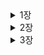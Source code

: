 


<details>
<summary>1장</summary>
<div markdown="1">

### 코드가 ‘지저분’ 하다

컴파일러는 코드가 돌아가기만 하면 되는데 프로그램의 구조를 미적인 기준으로만 판단하는 것이 아닐까?

코드를 수정하려면 사람이 개입되고, **사람은 코드의 미적 상태에 민감하다.**

설계가 나쁜 시스템은 수정하기 어렵다.

수정할 부분을 찾고 기존 코드와 함께 작동하게 할 난이도가 올라간다.

또한 수정 포인트를 찾기 어렵다면 사이드이펙이나 버그가 생길 가능성도 높아진다.

### 코드를 쉽게 파악할 수 있도록 하자.

**프로그램의 작동방식을 더 쉽게 파악할 수 있도록 코드를 여러 함수와 프로그램 요소로 재구성한다.**

프로그램의 구조가 빈약하다면 대체로 구조부터 바로잡은 뒤에 기능을 수정하는 편이 작업하기가 훨씬 수월하다.

프로그램이 새로운 기능을 추가하기에 편한 구조가 아니라면, 먼저 기능을 추가하기 쉬운 형태로 리팩터링 하고 나서 원하는 기능을 추가한다.

### 리팩터링의 첫 단계는 테스트코드

리팩터링에서 테스트의 역할은 굉장히 중요하다.

수정 과정에서 예상치 못한 문제가 발생할 가능성이 크다.

테스트는 내가 저지른 실수로부터 보호해주는 버그 검출기 역할을 해주기 때문이다.

**리팩터링 하기 전 제대로 된 테스트부터 마련한다. 테스트는 반드시 자가진단하도록 만든다.**

**함수 추출하기**

코드 조각을 함수로 추출하고 그 코드가 하는일을 설명하는 이름을 지어준다.

함수 반환값에는 항상 result라는 이름을 쓴다.

그러면 그 변수의 역할을 쉽게 알 수 있다.

**임시 변수를 질의 함수로 바꾸기**

임시 변수들 때문에 로컬 버무이에 존재하는 이름이 늘어나서 추출 작업이 복잡해질 수 있다.

```
const play = plays[aPerformance.playID];
------------------------------------------------------------
function playFor(aPerformance) {
 return plays[aPerformance.playID];
}
cont play = playFor(performance);
```

### 지역 변수

추출 리팩토링 전에는 지역 분수부터 제거하라

유효범위를 신경 써야 할 대상이 줄어들기 때문이다.

임시 변수는 자신이 속한 루틴에서만 의미가 있어서 루틴이 길고 복잡해지기 쉽다.

### 반복문 쪼개기

반복문을 쪼개서 성능이 느려지지 않을 까 걱정할 수 있다.

반복문이 중복되는 것을 꺼리는 이들이 많지만 성능에 미치는 영향이 미미할 때가 많다.

때로 성능에 상당한 영향을 주기도 하지만 잘 다듬어진 코드가 성능 개선 작업도 훨 씬 수월하다.

리팩터링 과정에서 성능이 크게 떨어졌다면 리팩터링 후 시간을 내어 성능을 개선하라 리팩터링 덕분에 성능 개선을 더 효고적으로 수행할 수 있다.

**‘특별한 경우가 아니라면 일단 무시하라’**

### 단계 쪼개기

한 메서드의 로직을 단계를 나누어서 치리한다.

e.g.) 1. 데이터 처리, 2. 데이터 표현

### 조건부 로직을 다형성으로 바꾸기

모든 데이터 변환을 한 곳에서 수행할 수 있어서 코드가 더욱 명확해진다.

**리팩터링 리듬.**

리팩터링은 대부분 코드가 하는일 을 파악하는데서 시작

코드를 읽고, 개선점을 찾고, 리팩터링 작업을 통해 개선점을 코드에 반영하는 식으로 진행

그 결과 코드가 명확해지고 이해하기 더 쉬워진다.

각 단계를 잘게 나누고 매번 컴파일하고 테스트하여 작동하는 상태로 유지한다.

**좋은 코드.**

좋은 코드란 코드를 ‘수정하기 쉬운 정도;

코드를 수정해야 할 상황이 되면 고쳐야 할 곳을 쉽게 찾을 수 있고

오류없이 빠르게 수정할 수 있어야 한다.

건강한 코드베이스는 생산성을 극대화하고 더 빠르고 저렴한 비용으로 제공할 수 있도록 해준다.

코드를 건강하게 관리하려면 팀의 현재와 이상의 차이에 항상 신경 쓰면서, 이상에 가까워지도록 리팩터링 해야 한다.

**효과적인 리팩터링**

단계를 잘게 나눠라, 코드는 절때 깨지지 않으며 작은 단계들이 모여서 상당히 큰 변화를 이룰수 있다.

### Review

리팩터링! 레거시 코드를 더 보기좋게 개선 하면 되는거 아니야?!

리팩터링을 진행하면서 올바르게 리팩터링이 되었는가? 다른 사이드 이펙은 없는지 어떻게 검증할 수 있는가?

무작정 코드부터 고치는것이라니라 올바르고 효과적으로 리팩터링을 진행할 수 있도록 가이드해준다는 느낌을 받았다.

어쩌면 이 내용들이 당연하다고 느낄수 도 있을 것 이라고 생각 할 수 있다.

하지만 실제로 적용하고 있는 사람들은 드물것이라고 생각한다.

1장에서 직접 리팩토링을 진행해보며 테스트 코드에 대한 중요성을 다시한번 깨달을 수 있었고

리팩토링을 진행하는 리듬, 작은 단계, 테스트를 상기시키게 되었다.

</div>
</details>





<details>
<summary>2장</summary>
<div markdown="2">

### 리팩토링, 테스트, 그리고 성능

2장에서는 리팩토링이란 무엇인가? 왜 해야하는가 그리고 리팩토링을 진행하면서 테스트에 대한 중요성을 일깨워준다.

리팩토링에서는 자가 테스트 코드가 핵심 요소라는 것을 강조한다.

자가 테스트코드와 리팩터링을 묶어 TDD라고 말한다.

그리고 성능에 관한 잘못된 생각을 바로 잡아줬다고 느껴졌다.

### 리팩터링이란?

- 코드를 정리하는 작업은 리팩터링이 아니다.
- 리팩터링은 동작을 보존하는 작은 단계들을 거쳐 코드를 수정하고, 이러한 단계를 순차적으로 연결해 큰 변화를 만들어내는 것이다.

### **리팩터링 단계를 잘게 나눠라**

- 단계를 잘게 나눔으로써 작업을 더 빨리처리할 수 있다.
- 디버깅에도 효율적이다.

### 기능 추가냐 리팩터링이냐 명확히 구분해라

- 기능을  추가할때는 기존 코드는 절대 건드리지 않고 새 기능만을 추가한다.
- 리팩토링할 때는 기능 추가는 절대 하지 않고 코드 재구성에만 전념한다.
- 어떤 작업을 진행중인지 차이를 분명하게 인식하라

### 리팩터링하는 이유

- 소프트웨어 설계가 좋아진다.
    - 아키텍처를 충분히 이해하지 못하고 코드를 수정하면 코드로 설계를 파악하기 어렵다.
    - 코드만으로 설계를 파악하기 어려워질수록 설계를 유지하기 어려워진다.
    - 반면 규칙적인 리팩터링은 콛의 구조를 지탱해줄 것이다.
- 소프트웨어를 이해하기 쉬워진다.
    - 컴퓨터에게 시키려는 일과 이를 표현한 코드사이의 간극을 최대한 줄여야 한다. **원하는 바를 정확히 표현하는 일이다**
    - 프로그램을 동작시키는데만 신경쓰다 보면 코드를 다룰 개발자를 생각하지 못한다.
    - **잘 동작하지만 이상적이지 않은 코드가 있다면 리팩터링해라, 목적이 더 잘 드러나게 의도를 더 명확하게 전달하도록 개선할 수 있다**.
- 버그를 쉽게 찾을 수 있다.
    - 리팩터링하면 코드가 하는 일을 깊게 파악할 수 있고 새로 깨달은 것을 코드로 더 잘 표현할 수 있게된다.
- 프로그래밍 속도를 높힐 수 있다
    - 리팩터링은 내부 설계와 가독성이 개선되고 버그가 줄어든다.
    - 하지만 전체 개발속도는 떨어질까 하는 우려가 생긴다.
    - 내부 설계가 잘 도니 소프트웨어는 새로은 기능을 추가할 지점과 어떻게 고칠지를 쉽게 찾을 수 있다.
    - 코드가 명확하면 버그를 만들 가능성도 줄어든다.
    - 버그가 생기더라고 디버깅하기 쉽다.
    - 내부 품질이 뛰어난 코드베이스는 새 기능 구축을 돕는 견고한 토대가 된다

### 리팩터링은 언제 할까?

- 가장 좋은 시점은 코드베이스에 기능을 새로 추가하기 직전
    - 현재 코드를 살펴보며, 구조를 살짝 바꾸면 다른 작업을 하기가 훨씬 쉬워질 부분을 찾는다.
- 코드를 이해하기 쉽게 만들기
    - 코드를 수정하려면 코드가 하는 일을 파악해야 한다.
    - 코드의 의도가 더 명확하게 드러나도록 리팩터링 할 수 없는지 찾아본다
- 계획된 리팩터링과 수시로 하는 리팩터링
    - 기능을 추가하거나 버그를 잡는 동안 리팩터링도 함께 진행한다. ( 프로그래밍 관정이 자연스럽게 녹여라)
    - 기능을 추가할 때든 버그를 잡을때든 앞으로의 작업에도 도움을 준다.

### 오래 걸리는 리팩터링

- 오래걸리는 리팩터링에 팀 전체가 매달리지 말자
- 주어진 문제를 조금씩 해결해가는 편이 효과적일 때가 많다.

### 코드 리뷰에 리팩터링 활용하기

- 코드 리뷰는 개발팀 전체에 지식을 전파하는데 좋다.
- 개선 사항은 제안할 뿐만 아니라 새로운 아이디어가 떠오르면 리팩터링하여 쉽게 구현할 수 있는지 살피는 과정을 반복한다. 이 과정을 반복하면 실제 적용했을 때 모습을 더 명확하게 볼 수 있다.
- 리팩터링은 코드 리뷰의 결과를 더 구체적으로 도출하는데 도움을 준다.
    - 즉시 구현해볼 수 있기 때문이다.

### 레거시 코드

- 테스트를 갖추고 있더라도 단번에 리팩터링하지 말자.
- 서로 관련된 부분끼리 나눠서 하나씩 공략해라
- 코드의 한 부분을 훑고 넘어갈 때마다 예전보다 조금이라도 개선하려고 노력해라.

### 테스팅

- 핵심은 오류를 재빨리 잡는데 있다.
- 필요한 것은 자가 테스트 코드 테스트 스위트 그리고 이를 빠르게 실행할 수 있어야 수시로 테스트 하는데 부담이 없다.
- 새 기능을 추가할 때도 훨씬 안전하게 진행할 수 있도록 도와준다.
- 핵심은 테스트가 실패한다면 가장 최근에 통과한 버전에서 무었이 달라졌는지 살펴볼 수 있다는 것.

### 데이터베이스

- 다른 리팩터링과 마찬가지로 전체 변경과정을 작고 독립된 단계들로 쪼개는 것이 핵심이다.
- 단계를 잘게 나누면 쉽게 작성 할 수 있다.
- 여러 단계를 순차적으로 연결해서 데이터베이스의 구조와 그 안에 담긴 데이터를 큰 폭으로 변경할 수도 있다.
- 데이터베이스 리팩터링은 프로덕션 환경에 여러 단계도 나눠서 릴리스하는 것이 대체로 좋다는 점에서 다른 리팩터링과 다르다.

### **처음부터 성능을 고려하며 개발하지 말아라**

- 리팩터링은 성능 좋은 소프트웨어를 만드는데 기여한다.
- 단기적으로 보면 리팩터링 단계에서 성능이 느려질 수도 있다.
- 최적화 단계에서 코드를 튜닝하기 훨씬 유리하다. 결국 더 빠른 소프트웨어를 얻게 될것이다.

### **리팩터링을 먼저 수행하고 그다음 튜닝해라**

- 성능만을 생각하다보면 프로그램은 더 복잡해지고 수정하기 어려운 형태로 변한다고 말한다.
- 또한 소프트웨어가 빨라지면 충분한 보상을 얻겠지만 실제로 그런 경우는 별로 없다

결과적으로

**리팩터링하면 성능이 느려질수 있지만 그와 동시에 성능을 튜닝하기에는 더 쉬워진다.**

먼저 튜닝하기 쉽게 만들고 성능을 튜닝하는것이다.

</div>
</details>


<details>
<summary>3장</summary>
<div markdown="3">

# 리팩터링을 언제 적용해야 하는가?

하지만 적용 방법을 아는 것과 제때 적용할 줄 아는 것은 다르다. 리팩터링을 언제 시작하고 언제 그만할지를 판단하는 일은 리팩터링의 작동 원리를 아는 것 못지않게 중요하다.

리팩터링이 필요한 코드들에는 일정한 패턴이 존재한다.

### 기이한 이름

- 코드를 명료하게 표현하는데 가장 중요한 요소 하나는 바로 이름이다, 그래서 함수, 모듈, 변수 클래스 등은 그 이름만 보고도 각각이 무슨 일을 하고 어떻게 사용해야 하는지 명확히 알 수 있도록 엄청나게 신경 써서 이름을 지어야 한다.
- 이름만 잘 지어도 나중에 문맥을 파악하느라 해매는 시간을 크게 절약할수 있다.
- 마땅한 이름이 떠오르지 않는다면 설계에 더 근본적인 문제가 숨어 있을 가능성이 높다. 그래서 혼란스러운 이름을 잘 정리하다 보면 코드가 훨씬 간결해질 때가 많다.

### 중복 코드

- 동일한 코드 구조가 여러곳에서 반복된다면 하나로 통합하여 더 나은 프로그램을 만들 수 있다.
- 코드가 중복되면 각각을 볼 대마다 차이점은 없는지 주의 깊게 살펴봐야 하는 부담이 생긴다.
  또한 변경시에 다른 비슷한 코드 모두 살펴보고 적절히 수정해야 한다.

**중복 코드를 해결하자**

한 클래스에 딸린 두 메서드가 똑같은 표현식을 사용할 경우 함수 추출하기 를 써서 양쪽 모두 추출된 메서드를 호출하게 바꾸면 된다.

코드가 비슷하긴 한데 완전히 똑같지는 않다면, 먼저 **문장 슬라이드하기** 절로 비슷한 부분을 한 곳에 모아 함수 추출하기를 더 쉽게 적용할 수 있는지 살펴본다.

같은 부모로부터 파생된 서브클래스들에 코드가 중복되어 있다면, 각자 따로 호출되지 않도록 **메서드 올리기** 절를 적용해 부모로 옮긴다.

### 긴 함수

- 오랜 기간 잘 활용되는 프로그램들은 하나같이 짧은 함수로 구성된다.
- 짧은 함수는 간접 호출의 효과, 즉 코드를 이해하고, 공유하고, 선택하기 쉬워진다는 장점이 생긴다.
- 짧은 함수로 구성된 코드를 이해하기 쉽게 만드는 가장 확실한 방법은 좋은 이름이다. 함수 이름을 잘 지어두면 본문 코드를 볼 이유가 사라진다.
- 주석을 달아야 할 만한 부분은 무조건 함수로 만든다.
  - 주석으로 설명하려던 코드가 담기고, 함수 이름은 동작 방식이 아닌 의도가 드러나게 짓는다.
  - 함수 이름에 코드의 목적을 드러내야 한다.
  - 핵심은 함수의 길이가 아닌, 함수의 목적(의도)와 구현 코드의 괴리가 얼마나 큰가이다, ‘무엇을 하는지’를 코드가 잘 설명하주지 못할수록 함수로 만드는게 유리하다.

**함수 추출하기**

- 함수를 짧게 만드는 작업의99%는 함수 추출하기 가 차지한다.
- 함수 본문에서 따로 묶어 빼내면 좋은 코드 덩어리를 찾아 새로운 함수로 만드는 것.
- 함수가 매개변수와 임시 변수를 많이 사용한다면 추출 작업에 방해가 된다.
  - 임시 변수를 질의 함수로 바꾸기로 임시 변수의 수를, 매개변수 객체 만들기 절와 객체 통째로 넘기기 절로는 매개변수의 수를 줄일 수 있을 것이다
  - 여전히 변수와 매개변수가 너무 많다면 함수를 명령으로 바꾸기를 고려해보자

**추출할 코드 덩어리는 어떻게 찾아낼까?**

- 주석을 참고하자
- 주석이 설명하는 코드와 함께 함수로 빼내고, 함수 이름은 주석 내용을 토대로 짓는다.

**조건문이나 반복문도 추출 대상의 실마리를 제공한다.**

- 조건문은 조건문 부해하기로 대응한다.
- switch문을 구성하는 case문 마다 함수추출하기를 적용한다.
- 같은 조건을 기준으로 나뉘는 switch문이 여러개라면 조건부 로직을 다형성으로 바꾸기를 적용한다.
- 반복문도 그 안의 코드와 함께 추출해서 독립된 함수로 만든다.
  - 추출한 반복문 코드에 적합한 이름이 떠오르지 않는다면 성격이 다른 두 가지 작업이 섞여있기 때문일 수 있다.
  - 이럴때는 반복문 쪼개기를 적용해서 작업을 분리한다.

### 긴 매개변수 목록

- 매개변수 목록이 길어지면 그 자체로 이해하기 어려울 때가 많다.

다른 매개변수에서 값을 얻어올수 있는 매개변수가 있을경우

- 매개변수를 질의 함수로 바꾸기로 제거한다.

사용중인 데이터 구조에서 값들을 뽑아 각각을 별개의 매개변수로 전달하는 코드라면

- 객체 통째로 넘기기를 적용해서 원본 데이터 구조를 그대로 전달한다.

항상 함께 전달되는 매개변수들은

- 매개변수 객체 만들기로 하나로 묶어버린다.

함수의 동작 방식을 정하는 플래그 역할의 매개변수는

- 플래그 인수 제거하기로 없애준다.

클래스는 매개변수 목록을 줄이는데 효과적인 수단이기도 하다.

여러개의 함수가 특정 매개변수들의 값을 공통으로 사용할 때 유용하다.

### 전역 데이터

- 전역 데이터는 코드베이스 어디에서든 접근가능하고 값을 누가 바꿨는지 찾아낼 메커니즘이 없다는게 문제다.

**변수 캡슐화하기**

- 다른 코드에서 오염시킬 가능성이 있는 데이터를 발견할 때마다 가장 먼저 적용
- 함수로 감싸는 것만으로 데이터를 수정하는 부분을 쉽게 찾을 수 있고 접근을 통제할 수 있게 된다.
- 더 나아가 접근자 함수들을 클래스나 모듈에 집어넣고 그 안에서만 사용할 수 있도록 접근 범위를 최소로 줄이는 것도 좋다.

전역 데이터가 아주 조금만 있더라고 캡슈로하 해라, 그래야 소프트 웨어가 진화하는뎅 따른 변화에 대처할 수 있다.

### 가변 데이터

데이터를 변경했더니 예상치 못한 결과나 골치 아픈 버그로 이어지는 경우가 종종있다.

무분별한 데이터 수정에 따른 위험을 줄이는 방법은 얼마든지 있다.

**변수 캡슐화하기**

- 정해놓은 함수를 거쳐야만 값을 수정할 수 있도록 하면 갑이 어떻게 수정되는지 감시하거나 코드를 개선하기 쉽다.

**변수 쪼개기**

- 하나의 변수에 용도가 다른 값들을 저장하느라 값을 갱신하는 경우에 용도별로 쪼개어 도립 변수에 저장하는게여 값 갱신이 문제를 일으킬 여지를 없앨 수 있다.

**문장 슬라이드하기, 함수 추출하기**

- 갱신 로직은 다른 코드와 떨어뜨려 놓는 것이 좋다, 무언가를 갱신하는 코드로부터 부작용이 없는 코드를 분리한다.

**질의 함수와 변경 함수 분리하기**

- 꼭 필요한 경우가 아니라면 부작용이 있는 코드를 호출할 수 없게한다.

**세터 제거하기**

- 세터를 호출하는 클라이언트를 찾는 것만으로도 변수의 유효범위를 줄이는 데 도움될 때가 있다.

**파생 변수를 질의 함수로 바꾸기**

- 값을 다른 곳에서 설정할 수 있는 가변 데이터가 풍기는 악취는 고약하다.
- 혼동과 버그와 야근을 부른다.
- 파생 변수를 질의 함수로 바꾸기를 적용해준다.

**여러 함수를 클래스로 묶기, 여러 함수를 변환 함수로 묶기**

- 변수의 유효범위가 넓어지면 위험도 덩달아 커진다.
- 변수를 갱신하는 코드들의 유효범위를 클래스나 변환으로 제한한다.
- 구조체처럼 내부 필드에 데이터를 담고 있는 변수라면 , 참조를 값으로 바꾸기를 적용하여 내부 필드를 직접 수정하지 말고 구조체를 통째로 교환하는 편이 낫다.

### 뒤엉킨 변경

코드를 수정할 때는 시스템에서 고쳐야 할 딱 한 군데를 찾아서 그 부분만 수정할 수 있기를 바란다.

이렇게 할 수 없다면 뒤엉킨 변경과 산탄총 수술 중 하나가 풍긴다.

**뒤엉킨 변경은 단일 책임 원칙 (Single Responsibility Principle)이 제대로 지켜지지 않을 때 나타난다.**

- 개발 초기에는 맥락 사이으이 경계를 명확히 나누기가 어렵고 소프트웨어 시스템의 기능이 변경되면서 이경계도 끊임 없이 움직이기 때문에 나중에 악취가 느껴지는 경우도 많다.

**순차적으로 실행되는게 자연스로운 맥락이라면**

- 다음 맥락에 필요한 데이터를 특정한 데이터 구조에 담아 전달하게 하는 식으로 단계를 분리 ( 단계 쪼개기 )

**전체 처리 과정 곳곳에서 각기 다른 맥락의 함수를 호출하는 빈도가 높다면**

- 각 맥락에 해당하는 적당한 모듈들을 만들어서 관련 함수들을 모은다(함수 옮기기), 그러면 처리 과정이 맥락별로 구분된다.

**여러 맥락의 일에 관여하는 함수가 있다면**

- 함수 추출하기를 먼저 수행한다
- 모듈이 클래스라면 클래스 추출하기가 맥락별 분리 방법을 잘 안내해 줄 수 있다.



### 산탄총 수술

산탄총 수술은 뒤엉킨 변경과 비슷하면서도 정반대다.

이 냄새는 코드를 변경할 때마다 자잘하게 수정해야 하는 클래스가 많을 때 풍긴다.

변경할 부분이 콛 전반에 퍼져 있다면 찾기도 어렵고 꼭 수정해야 할 곳을 지나치기 쉽다.

- **함께 변경되는 대상들을 함수 옮기기와 필드 옮기기로 모두 한 모듈에 묶어두면 좋다.**
- 비슷한 데이터를 다루는 함수가 많다면 여러 함수를 클래스로 묶기를 적용한다.
- 데이터구조를 변환하거나 보강 하는 함수들에는 여러 함수를 변환 함수로 묶기를 적용한다.
- 이렇게 묶은 함수들의의 출력 결과를 묶어서 다음 단계의 로직으로 전달할 수 있다면 단계 쪼개기를 적용한다.

어설프게 분리된 로직을 함수 인라인하기나 클래스 인라인하기절 같은 인라인 리팩터링으로 하나로 합치는 것도 산탄총 수술에 대처하는 좋은 방법이다

메서드나 클래스가 비대해지지만, 나중에 추출하기 리팩터링으로 더 좋은 형태로 분리할 수도 있다

### 기능 편애

프로그램을 모듈화할 때는 **영역 내부의 상호작용을 최대화하고, 영역 간의 상호작용을 최소화하는 것**이 중요하다.

**기능 편애는 특정 함수가 자신이 속한 모듈보다 다른 모듈의 함수나 데이터와 더 많이 상호작용할 때 발생하는 코드 악취다.**

- 함수를 어느 모듈로 옮길지 명확하지 않을 수도 있다.
  - 함수가 다양한 모듈의 데이터를 사용한다면 **가장 많은 데이터를 포함한 모듈로 옮긴다.**
  - **함수 추출하기**를 활용해 함수를 여러 조각으로 나눈 후, 각각 적절한 모듈로 이동하면 더 쉽게 해결할 수 있다.

**규칙을 거스르는 복잡한 패턴도 있다.**

- 대표적으로 **전략 패턴(Strategy Pattern)**, **방문자 패턴(Visitor Pattern)**, **켄트 벡의 자기 위임(Self-Delegation)** 등이 있다.
- 이 패턴들은 **뒤엉킨 변경** 악취를 제거할 때 유용하며, 핵심 원칙은 **함께 변경할 대상을 한데 모으는 것**이다.
- 데이터와 이를 활용하는 동작은 **함께 변경해야 할 경우가 많지만, 예외적인 상황도 존재한다.**
  - 예외적인 경우라면 **같은 데이터를 다루는 코드를 한 곳에서 변경할 수 있도록 옮긴다.**
  - 전략 패턴과 방문자 패턴을 적용하면 **오버라이드해야 할 동작 코드를 각각의 클래스로 격리**하여 수정이 쉬워지지만, **간접 호출이 늘어나는 단점**이 있다.

### 데이터 뭉치

어떤 데이터들이 항상 함께 다닌다면, 그들은 **보금자리를 따로 마련해줘야 하는 데이터 뭉치**일 가능성이 크다.

**데이터 뭉치는 클래스의 필드에서 발견되거나, 여러 메서드의 시그니처에서 반복적으로 등장할 수 있다.**

- **필드 형태의 데이터 뭉치**는 `클래스 추출하기`를 사용해 **하나의 객체로 묶는다.**
- **메서드 시그니처에서 발견되는 데이터 뭉치**는
  - `매개변수 객체 만들기` 또는 `객체 통째로 넘기기`를 적용하여 **매개변수 수를 줄인다.**
  - 이 과정에서 **메서드 호출 코드가 간결해진다.**

**데이터 뭉치인지 판별하는 방법**

- 데이터 중 **하나를 삭제했을 때 나머지만으로 의미가 없다면**,
  - **객체로 변환될 준비가 된 데이터 뭉치다.**

**데이터 뭉치를 클래스로 만들면 좋은 이유**

- **클래스를 활용하면 코드의 구조가 개선되고 재사용성이 높아진다.**
- **기능 편애를 제거하는 과정에서 생성된 클래스**라면,
  - **해당 클래스로 이동할 수 있는 동작(메서드)이 없는지 확인한다.**
  - **이 과정에서 중복을 줄이고, 향후 개발을 가속할 유용한 클래스를 만들 수 있다.**
- 데이터 뭉치가 **생산성을 높이는 클래스로 탄생될 수 있다.**

### 기본형 집착

- 문자열을 다루는 코드에서 특히 흔하다.
- 기본형으로 표현된 코드가 조건분 동작을 제어하는 타입 코드로 쓰였다면 `타입 코드를 서브클래스로 바꾸기`와 `조건부 로직을 다형성으로 바꾸기`를 차례로 적용한다.

자주 함께 몰려다니는 기본형 그룹도 데이터 뭉치다.

- 클래스 추출하기와 매개변수 객체만들기를 이용하여 문명사회로 이끌어줘야 한다.

### 반복되는 switch문

똑같은 조건부 로직(switch/case문 이나 길게 나열된 if/else)이 여러곳에서 반복해 등장하는 코드에 집중해보자.

**중복된 switch문이 문제가 되는 이유**

- 조건절을 하나  추가할 대마다 다른 switch문들도 모두 찾아서 함께 수정해야 하기 때문이다.
- 이럴 때 다형성은 반복된 switch문을 최신 스타일로 바꿔주는 세련된 무기이다.

### 반복문

- 핵심 프로그래밍 요소이지만 일급 함수를 지원하는 언어가 많아졌기 때문에 제거할 수 있다.
- 반복문을 파이프라인으로 바꾸기를 적용해서 제거할 수 있다.
- 필터나 맵 같은 파이프라인 연산을 사용하면 코드에서 각 원소들이 어떻게 처리되는지 쉽게 파악할 수 있다.

### 성의 없는 요소

- 본문 코드를드래도 쓰는 것과 진배없는 함수도 있고, 실질적으로 메서드가 하나뿐인 클래스도 있다.
- 이런 구조는 나중에 본문을 더 채우거나 다른 메서드를 추가할 생각이었지만, 어떠한 사정으로 인해 그렇게 하지 못한 결과일 수 있다.
- 이런 요소는 함수 인라인하기, 클래스 인라인하기로 처리한다, 상속을 사용했다면 계층 합치기를 적용한다.

### 추측성 일반화

**추측성 일반화는 "나중에 필요할 거야"라는 생각으로 당장은 필요 없는 후킹(hooking) 포인트나 특이 케이스 처리 로직을 작성할 때 발생하는 코드 악취다.**

이 개념은 브라이언 푸트(Brian Foote)가 명명했다.

**불필요한 일반화된 코드는 즉시 제거하자.**

- **하는 일이 거의 없는 추상 클래스** → `계층 합치기`를 사용해 제거
- **쓸데없이 위임하는 코드** → `함수 인라인하기` 또는 `클래스 인라인하기`로 정리
- **본문에서 사용되지 않는 매개변수** → `함수 선언 바꾸기`로 삭제
  - "나중에 다른 버전에서 필요할지도 몰라"라고 추가했지만 **한 번도 사용되지 않은 매개변수**도 제거 대상

**추측성 일반화는 테스트 코드에서만 사용되는 함수나 클래스에서 자주 발견된다.**

- 이런 코드를 발견하면 **테스트 케이스부터 삭제**
- 이후 `죽은 코드 제거하기`를 사용해 **완전히 제거**

### 임시 필드

**특정 상황에서만 값이 설정되는 필드는 코드의 이해를 어렵게 만드는 원인이 된다.**

객체를 사용할 때 **모든 필드가 채워져 있을 것이라 기대하는 것이 일반적**이므로,

**임시 필드는 "왜 존재하는가?"라는 의문을 유발하며 코드의 가독성을 해친다.**

**임시 필드를 발견하면 다음과 같은 리팩터링을 고려한다.**

- **클래스 추출하기**를 사용해 **임시 필드들이 속할 새로운 클래스를 만든다.**
- **함수 옮기기**를 활용해 **임시 필드와 관련된 코드를 새로운 클래스에 집중시킨다.**
- **임시 필드가 유효한지 확인하는 조건부 로직이 있다면**
  - **특이 케이스 추가하기**를 적용해 **필드가 유효하지 않을 경우를 처리하는 대안 클래스를 생성**한다.

**이러한 과정을 통해 코드의 구조가 개선되고 가독성이 높아진다.**

### 메시지 체인

다른 객체를 요청하는 작업이 연쇄적으로 이어지는 코드를 말한다.

이는 클라이언트가 객체 내비게이션 구조에 종속됐음을 의미한다.

**위임 숨기기 활용**

- 메시지 체인의 다양한 연결점에 적용할 수 있다.
- 체인을 구성하는 모든 객체에 적용할 수 있지만, 그러다 보면 중간 객체들이 모두 중재자가 돼버리기 쉽다
- 최종 결과 객체가 어떻게 쓰이는지 부터 살펴보는게 좋다.

**함수 추출하기로 결과 객체를 사용하는 코드 일부를 따로 빼낸 다음 함수 옮기기로 체인을 숨길수 있는지 살펴보자**

### 중재자

객체의 대표적인 기능 외부로 부터 세부사항을 숨겨주는 캡슐화가 있다.

캡슐화 과정에서는 위임이 자주 활용되는데 지나치면 문제가 된다.

클래스가 제공하는 메서드중 절반이 다른 클래스에 구현을 위임한다면?

**중재자 제거하기 적용**

- 실제로 일을 하는 객체와 직접 소통하게 한다.
- 위임 메서드를 제거한 후 남는 일이 거의 없다면 호출하는 쪽으로 인라인 하자

### 내부자 거래

**모듈 간의 데이터 거래가 많아지면 결합도(coupling)가 높아지고 유지보수가 어려워진다.**

거래 자체는 불가피하지만, **그 양을 최소화하고 투명하게 처리하는 것이 중요하다.**

**모듈 간 은밀한 데이터 주고받기가 발견되면 다음과 같은 리팩터링을 적용한다.**

- **함수 옮기기** 또는 **필드 옮기기**를 사용해 **불필요한 의존성을 줄인다.**
- **여러 모듈이 같은 관심사를 공유한다면**
  - **공통 부분을 담당할 제3의 모듈을 생성한다.**
  - **위임 숨기기**를 적용하여 중간자 역할을 수행하는 모듈을 만든다.

**상속 관계에서도 내부자 거래 문제가 발생할 수 있다.**

- 자식 클래스는 종종 부모 클래스의 공개 범위를 넘어 **불필요한 내부 정보를 알고자 한다.**
- 부모 클래스로부터 독립해야 할 시점이라면,
  - **서브클래스를 위임으로 바꾸기** 또는
  - **슈퍼클래스를 위임으로 바꾸기**를 적용해 구조를 개선한다.

**이러한 리팩터링을 통해 모듈 간 결합도를 낮추고, 코드의 유지보수성을 높일 수 있다.**

### 거대한 클래스

한 클래스가 너무 많은 일을 하려다 보면 필드 수가 상당히 늘어난다.

그리고 클래스에 필드가 너무 많으면 중복 코드가 생기기 쉽다.

**클래스 추출하기로 필드들을 따로 묶기**

- 같은 컴포넌트에 모아두는 것이 합당해 보이는 필드들을 선택하면 된다.
  - 한 클래스 안에서 접두어나 접미어가 같은 필드들이 함께 추출할 후보들.
- 분리할 컴포넌트를 원래 클래스와 상속 관계로 만드는게 좋다면 (클래스 추출하기 보다는) **슈퍼 클래스 추출하기나** **타입 코드를 서브클래스로 바꾸기**를 적용하는 편이 더 쉬울 것.

**필드가 너무 많은 클래스와 마찬가지로 코드량이 너무 많은 클래스도 중복 콛와 혼동을 일으킬 여지가 크다.**

- 그 클래스 안에서 중복을 제거
- 공통 부분을 작은 메서드로 뽑아내자.

**클라이언트들이 거대 클래스를 이용하는지 패턴을 파악해 클래스를 어떻게 쪼갤지 단서를 얻을 수도 있다.**

- 특정 기능 그룹만 주로 사용하는지 파악한다
- 각각의 기능 그룹이 개별 클래스로 추출될 후도.
- 찾은 기능 그룹들을 **클래스 추출하기, 슈퍼클래스 추출하기, 타입 코드를 서브클래스로 바꾸기** 등을 활용해서 여러 클래스로 분리

### 서로 다른 인터페이스의 대안 클래스들

클래스를 사용하는 **큰 장점 중 하나는 필요에 따라 다른 클래스로 교체할 수 있다는 것**이다.

하지만 **교체가 가능하려면 인터페이스가 동일해야 한다.**

**인터페이스를 맞추기 위한 리팩터링 방법**

- **메서드 시그니처를 일치시키기** → `함수 선언 바꾸기` 적용
- **필요한 동작을 클래스 내부로 이동** → `함수 옮기기` 활용
  - 이를 통해 **대안 클래스들의 인터페이스가 점점 유사해진다.**
- **대안 클래스들 사이에 중복 코드가 생긴다면?**
  - `슈퍼클래스 추출하기`를 고려하여 **중복된 부분을 공통 부모 클래스로 분리**

**이러한 과정을 통해 클래스 간 교체 가능성을 높이고 코드의 일관성을 유지할 수 있다.**

### 데이터 클래스

데이터 필드와 게터/세터 메서드로만 구성된 클래스

데이터 저장용도로만 쓰이다보니 다른 클래스 너무 깊이까지 함부로 다룰 때가 많다.

**접근 제한하기**

- public 필드가 있다면 레코드 캡슐화하기로 숨기자
- 변경하면 안되는 필드는 세터 제거하기로 접근을 원천 봉쇄한다.
- 게터나 세터를 사용하는 메서드를 찾아 데이터 클래스로 함수 옮기기
- 옮기기 어렵다면 함수 추출하기를 이용해 옮길 수 있는 부분만 별도 메서드로 추출한다.

**데이터 클래스는 필요한 동작이 엉뚱한 곳에 정의돼 있다는 신호일 수 있다.**

- 클라이언트 코드를 데이터 클래스로 옮기기만 해도 대폭 개선된다.

**불변이라면 캡슐화 할 필요가 없고 필드 자체를 공개해도 된다.**

### 상속 포기

**서브클래스는 부모로부터 데이터를 물려받는데 원치 않거나 필요없을 경우가 있다.**

- 같은 계층에 서브 클래스를 새로 만들고, **메서드 내리기와 필드 내리기**를 활용해 물려받지 않을 부모 코드를 모조리 새로 만든 서브클래스로 넘긴다

**상속 포기 냄새는 서브클래스가 부모의 동작은 필요로하지만 인터페이스는 따르고 싶지 않을 때 특히 심하게 난다**

- 인터페이스를 따르지 않는다는 것은 상당히 무례한 태도
- **이럴 서브클래스를 위임으로 바꾸기나 슈퍼클래스를 위임으로 바꾸기**를 활용해서 아예 상속 메커니즘에서 벗어나보자.

### 주석

주석이 장황하게 달린 원인이 코드를 잘못작성 했기 때문인 경우가 의외로 만다.

주석이 많으면 온갖 악취를 풍기는 코드가 나오기 쉽다.

**주석을 남겨야겠다는 생각이 들면, 가장 먼저 주석이 필요 없는 코드로 리팩터링해본다.**

- 특정 코드 블록이 하는 일에 주석을 남기고 싶다면 함수 추출하기를 적용해 본다.
- 이미 추출되어 있는 함수임에도 여전히 설명이 필요하다면 함수 선언 바꾸기로 함수 이름을 바꿔본다.
- 시스템이 동작하기 ㅜ이한 선행조건을 명시하고 싶다면 어서션 추가하기가 대기하고 있다.

</div>
</details>